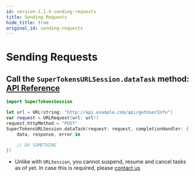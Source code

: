 ```yaml
---
id: version-1.1.X-sending-requests
title: Sending Requests
hide_title: true
original_id: sending-requests
---
```


# Sending Requests

## Call the ```SuperTokensURLSession.dataTask``` method: [API Reference](./api-reference#supertokensurlsessiondatataskrequest-urlrequest-completionhandler-escaping-data-urlresponse-error-void)

```swift
import SuperTokensSession

let url = URL(string: "http://api.example.com/api/getUserInfo")
var request = URLRequest(url: url!)
request.httpMethod = "POST"
SuperTokensURLSession.dataTask(request: request, completionHandler: {
    data, response, error in

    // DO SOMETHING
})
```

- Unlike with ```URLSession```, you cannot suspend, resume and cancel tasks as of yet. In case this is required, please [contact us](mailto:team@supertokens.io)
